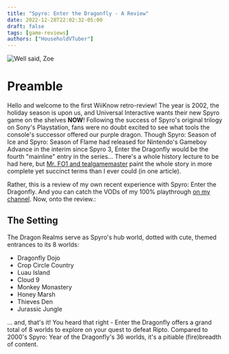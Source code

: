 ```yaml
---
title: "Spyro: Enter the Dragonfly - A Review"
date: 2022-12-28T22:02:32-05:00
draft: false
tags: [game-reviews]
authors: ["HouseholdVTuber"]
---
```


![Well said, Zoe](https://i.imgur.com/kP19keK.png)

# Preamble
Hello and welcome to the first WiiKnow retro-review! The year is 2002, the holiday season is upon us, and Universal Interactive wants their new Spyro game on the shelves **NOW**! Following the success of Spyro's original trilogy on Sony's Playstation, fans were no doubt excited to see what tools the console's successor offered our purple dragon. Though Spyro: Season of Ice and Spyro: Season of Flame had released for Nintendo's Gameboy Advance in the interim since Spyro 3, Enter the Dragonfly would be the fourth "mainline" entry in the series... There's a whole history lecture to be had here, but [Mr. FO1 and tealgamemaster](https://www.youtube.com/watch?v=FHLZEuyXFKE) paint the whole story in more complete yet succinct terms than I ever could (in one article).

Rather, this is a review of my own recent experience with Spyro: Enter the Dragonfly. And you can catch the VODs of my 100% playthrough [on my channel](https://www.youtube.com/playlist?list=PL1qOUzOGs7Z-gkc76Wu2uAQFnlwyK8Y4q). Now, onto the review.:
<!--more-->

## The Setting
The Dragon Realms serve as Spyro's hub world, dotted with cute, themed entrances to its 8 worlds:
* Dragonfly Dojo
* Crop Circle Country
* Luau Island
* Cloud 9
* Monkey Monastery
* Honey Marsh
* Thieves Den
* Jurassic Jungle

[//]: # (THE TERMINATOR OF MARKDOWN LISTS)
... and, that's it! You heard that right - Enter the Dragonfly offers a grand total of 8 worlds to explore on your quest to defeat Ripto. Compared to 2000's Spyro: Year of the Dragonfly's 36 worlds, it's a pitiable (fire)breadth of content.
